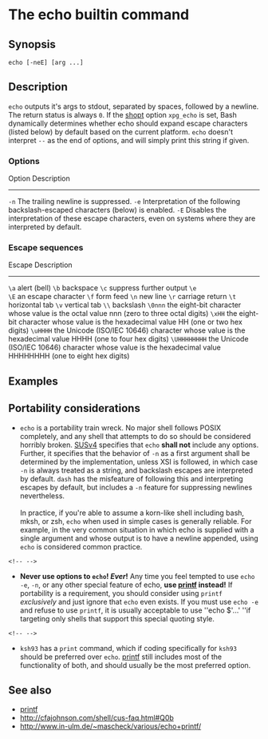 # The echo builtin command

## Synopsis

    echo [-neE] [arg ...]

## Description

`echo` outputs it\'s args to stdout, separated by spaces, followed by a
newline. The return status is always `0`. If the
[shopt](../../commands/builtin/shopt.md) option `xpg_echo` is set, Bash
dynamically determines whether echo should expand escape characters
(listed below) by default based on the current platform. `echo` doesn\'t
interpret `--` as the end of options, and will simply print this string
if given.

### Options

  Option   Description
  -------- ----------------------------------------------------------------------------------------------------------------
  `-n`     The trailing newline is suppressed.
  `-e`     Interpretation of the following backslash-escaped characters (below) is enabled.
  `-E`     Disables the interpretation of these escape characters, even on systems where they are interpreted by default.

### Escape sequences

  Escape         Description
  -------------- ---------------------------------------------------------------------------------------------------------------
  `\a`           alert (bell)
  `\b`           backspace
  `\c`           suppress further output
  `\e`           
  `\E`           an escape character
  `\f`           form feed
  `\n`           new line
  `\r`           carriage return
  `\t`           horizontal tab
  `\v`           vertical tab
  `\\`           backslash
  `\0nnn`        the eight-bit character whose value is the octal value nnn (zero to three octal digits)
  `\xHH`         the eight-bit character whose value is the hexadecimal value HH (one or two hex digits)
  `\uHHHH`       the Unicode (ISO/IEC 10646) character whose value is the hexadecimal value HHHH (one to four hex digits)
  `\UHHHHHHHH`   the Unicode (ISO/IEC 10646) character whose value is the hexadecimal value HHHHHHHH (one to eight hex digits)

## Examples

## Portability considerations

-   `echo` is a portability train wreck. No major shell follows POSIX
    completely, and any shell that attempts to do so should be
    considered horribly broken.
    [SUSv4](http://pubs.opengroup.org/onlinepubs/9699919799/utilities/echo.html#tag_20_37)
    specifies that `echo` **shall not** include any options. Further, it
    specifies that the behavior of `-n` as a first argument shall be
    determined by the implementation, unless XSI is followed, in which
    case `-n` is always treated as a string, and backslash escapes are
    interpreted by default. `dash` has the misfeature of following this
    and interpreting escapes by default, but includes a `-n` feature for
    suppressing newlines nevertheless.\
    \
    In practice, if you\'re able to assume a korn-like shell including
    bash, mksh, or zsh, `echo` when used in simple cases is generally
    reliable. For example, in the very common situation in which echo is
    supplied with a single argument and whose output is to have a
    newline appended, using `echo` is considered common practice.

```{=html}
<!-- -->
```
-   **Never use options to `echo`! *Ever*!** Any time you feel tempted
    to use `echo -e`, `-n`, or any other special feature of echo, **use
    [printf](../../commands/builtin/printf.md) instead!** If portability is a
    requirement, you should consider using `printf` *exclusively* and
    just ignore that `echo` even exists. If you must use `echo -e` and
    refuse to use `printf`, it is usually acceptable to use \'\'echo
    \$\'\...\' \'\'if targeting only shells that support this special
    quoting style.

```{=html}
<!-- -->
```
-   `ksh93` has a `print` command, which if coding specifically for
    `ksh93` should be preferred over `echo`.
    [printf](../../commands/builtin/printf.md) still includes most of the
    functionality of both, and should usually be the most preferred
    option.

## See also

-   [printf](../../commands/builtin/printf.md)
-   <http://cfajohnson.com/shell/cus-faq.html#Q0b>
-   <http://www.in-ulm.de/~mascheck/various/echo+printf/>
